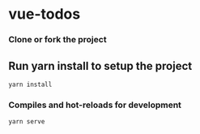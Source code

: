 # vue-todos

### Clone or fork the project


## Run yarn install to setup the project
```
yarn install
```

### Compiles and hot-reloads for development
```
yarn serve
```
